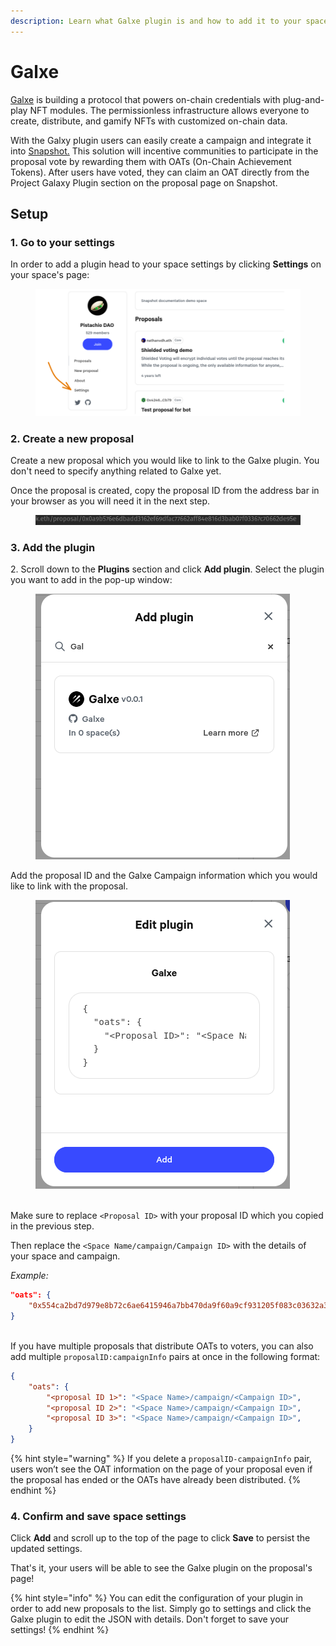 ```yaml
---
description: Learn what Galxe plugin is and how to add it to your space.
---
```


# Galxe

[Galxe](https://galxe.com/) is building a protocol that powers on-chain credentials with plug-and-play NFT modules. The permissionless infrastructure allows everyone to create, distribute, and gamify NFTs with customized on-chain data.

With the Galxy plugin users can easily create a campaign and integrate it into [Snapshot.](https://snapshot.org) This solution will incentive communities to participate in the proposal vote by rewarding them with OATs (On-Chain Achievement Tokens). After users have voted, they can claim an OAT directly from the Project Galaxy Plugin section on the proposal page on Snapshot.

## Setup

### 1. Go to your settings

In order to add a plugin head to your space settings by clicking **Settings** on your space's page:

<figure><img src="../.gitbook/assets/image (16) (2).png" alt=""><figcaption></figcaption></figure>

### 2. Create a new proposal

Create a new proposal which you would like to link to the Galxe plugin. You don't need to specify anything related to Galxe yet.

Once the proposal is created, copy the proposal ID from the address bar in your browser as you will need it in the next step.

<figure><img src="../.gitbook/assets/image (21).png" alt=""><figcaption></figcaption></figure>

### 3. Add the plugin

2\. Scroll down to the **Plugins** section and click **Add plugin**. Select the plugin you want to add in the pop-up window:

<figure><img src="../.gitbook/assets/image (1).png" alt=""><figcaption></figcaption></figure>

Add the proposal ID and the Galxe Campaign information which you would like to link with the proposal.

<figure><img src="../.gitbook/assets/image (20).png" alt=""><figcaption></figcaption></figure>

\
Make sure to replace `<Proposal ID>` with your proposal ID which you copied in the previous step.

Then replace the `<Space Name/campaign/Campaign ID>` with the details of your space and campaign.

_Example:_

```json
"oats": {
	"0x554ca2bd7d979e8b72c6ae6415946a7bb470da9f60a9cf931205f083c03632a3": "jokey/campaign/GCixQUUqfE"
}
```

\
If you have multiple proposals that distribute OATs to voters, you can also add multiple `proposalID:campaignInfo` pairs at once in the following format:

```json
{
	"oats": {
		"<proposal ID 1>": "<Space Name>/campaign/<Campaign ID>",
		"<proposal ID 2>": "<Space Name>/campaign/<Campaign ID>",
		"<proposal ID 3>": "<Space Name>/campaign/<Campaign ID>",
	}
}
```

{% hint style="warning" %}
If you delete a `proposalID-campaignInfo` pair, users won’t see the OAT information on the page of your proposal even if the proposal has ended or the OATs have already been distributed.
{% endhint %}

### 4. Confirm and save space settings

Click **Add** and scroll up to the top of the page to click **Save** to persist the updated settings.

That's it, your users will be able to see the Galxe plugin on the proposal's page!

{% hint style="info" %}
You can edit the configuration of your plugin in order to add new proposals to the list. Simply go to settings and click the Galxe plugin to edit the JSON with details. Don't forget to save your settings!
{% endhint %}

